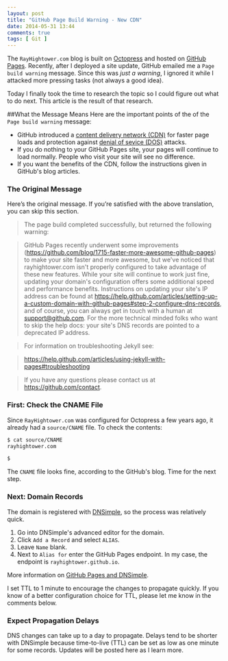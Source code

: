 ```yaml
---
layout: post
title: "GitHub Page Build Warning - New CDN"
date: 2014-05-31 13:44
comments: true
tags: [ Git ]
---
```

The `RayHightower.com` blog is built on [Octopress](http://octopress.org/) and hosted on [GitHub Pages](https://pages.github.com/). Recently, after I deployed a site update, GitHub emailed me a `Page build warning` message. Since this was _just a warning_, I ignored it while I attacked more pressing tasks (not always a good idea).

Today I finally took the time to research the topic so I could figure out what to do next. This article is the result of that research.

<!--more-->

##What the Message Means
Here are the important points of the of the `Page build warning` message:

* GitHub introduced a [content delivery network (CDN)](http://en.wikipedia.org/wiki/Content_delivery_network) for faster page loads and protection against [denial of sevice (DOS)](http://en.wikipedia.org/wiki/Denial-of-service_attack) attacks.
* If you do nothing to your GitHub Pages site, your pages will continue to load normally. People who visit your site will see no difference.
* If you want the benefits of the CDN, follow the instructions given in GitHub's blog articles.

### The Original Message
Here’s the original message. If you’re satisfied with the above translation, you can skip this section.

>The page build completed successfully, but returned the following warning:

>GitHub Pages recently underwent some improvements (https://github.com/blog/1715-faster-more-awesome-github-pages) to make your site faster and more awesome, but we've noticed that rayhightower.com isn't properly configured to take advantage of these new features. While your site will continue to work just fine, updating your domain's configuration offers some additional speed and performance benefits. Instructions on updating your site's IP address can be found at https://help.github.com/articles/setting-up-a-custom-domain-with-github-pages#step-2-configure-dns-records, and of course, you can always get in touch with a human at support@github.com. For the more technical minded folks who want to skip the help docs: your site's DNS records are pointed to a deprecated IP address.

>For information on troubleshooting Jekyll see:

>  https://help.github.com/articles/using-jekyll-with-pages#troubleshooting

>If you have any questions please contact us at https://github.com/contact.

### First: Check the CNAME File
Since `RayHightower.com` was configured for Octopress a few years ago, it already had a `source/CNAME` file. To check the contents:

~~~bash
$ cat source/CNAME
rayhightower.com

$ 

~~~
The `CNAME` file looks fine, according to the GitHub's blog. Time for the next step.  

### Next: Domain Records
The domain is registered with [DNSimple](http://dnsimple.com), so the process was relatively quick.

1. Go into DNSimple's advanced editor for the domain.
1. Click `Add a Record` and select `ALIAS`.
1. Leave `Name` blank.
1. Next to `Alias for` enter the GitHub Pages endpoint. In my case, the endpoint is `rayhightower.github.io`.

More information on [GitHub Pages and DNSimple](http://support.dnsimple.com/articles/github-pages/).

I set TTL to 1 minute to encourage the changes to propagate quickly. If you know of a better configuration choice for TTL, please let me know in the comments below.

### Expect Propagation Delays
DNS changes can take up to a day to propagate. Delays tend to be shorter with DNSimple because time-to-live (TTL) can be set as low as one minute for some records. Updates will be posted here as I learn more.
